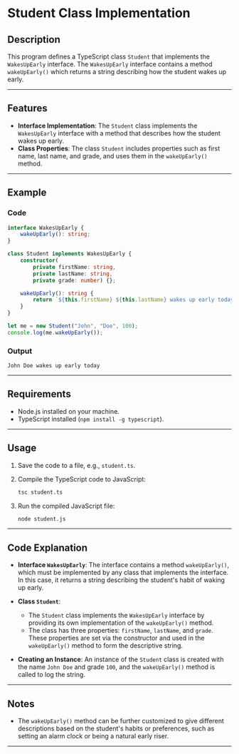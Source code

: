 # Student Class Implementation

## Description

This program defines a TypeScript class `Student` that implements the `WakesUpEarly` interface. The `WakesUpEarly` interface contains a method `wakeUpEarly()` which returns a string describing how the student wakes up early.

---

## Features

- **Interface Implementation**: The `Student` class implements the `WakesUpEarly` interface with a method that describes how the student wakes up early.
- **Class Properties**: The class `Student` includes properties such as first name, last name, and grade, and uses them in the `wakeUpEarly()` method.

---

## Example

### Code

```typescript
interface WakesUpEarly {
    wakeUpEarly(): string;
}

class Student implements WakesUpEarly {
    constructor(
        private firstName: string,
        private lastName: string,
        private grade: number) {};

    wakeUpEarly(): string {
        return `${this.firstName} ${this.lastName} wakes up early today`;
    }
}

let me = new Student("John", "Doe", 100);
console.log(me.wakeUpEarly());
```

### Output

```
John Doe wakes up early today
```

---

## Requirements

- Node.js installed on your machine.
- TypeScript installed (`npm install -g typescript`).

---

## Usage

1. Save the code to a file, e.g., `student.ts`.
2. Compile the TypeScript code to JavaScript:

   ```bash
   tsc student.ts
   ```

3. Run the compiled JavaScript file:

   ```bash
   node student.js
   ```

---

## Code Explanation

- **Interface `WakesUpEarly`**: The interface contains a method `wakeUpEarly()`, which must be implemented by any class that implements the interface. In this case, it returns a string describing the student's habit of waking up early.
  
- **Class `Student`**:
  - The `Student` class implements the `WakesUpEarly` interface by providing its own implementation of the `wakeUpEarly()` method.
  - The class has three properties: `firstName`, `lastName`, and `grade`. These properties are set via the constructor and used in the `wakeUpEarly()` method to form the descriptive string.

- **Creating an Instance**: An instance of the `Student` class is created with the name `John Doe` and grade `100`, and the `wakeUpEarly()` method is called to log the string.

---

## Notes

- The `wakeUpEarly()` method can be further customized to give different descriptions based on the student's habits or preferences, such as setting an alarm clock or being a natural early riser.

---

